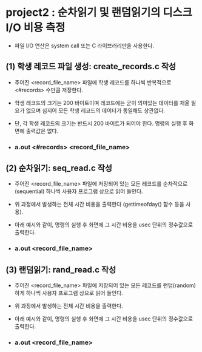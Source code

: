 # project2 : 순차읽기 및 랜덤읽기의 디스크 I/O 비용 측정
- 파일 I/O 연산은 system call 또는 C 라이브러리만을 사용한다.

## (1) 학생 레코드 파일 생성: create_records.c 작성
- 주어진 <record_file_name> 파일에 학생 레코드를 하나씩 반복적으로 <#records> 수만큼 저장한다. 
- 학생 레코드의 크기는 200 바이트이며 레코드에는 굳이 의미있는 데이터를 채울 필요가 없으며 심지어 모든 학생 레코드의 데이터가 동일해도 상관없다. 
- 단, 각 학생 레코드의 크기는 반드시 200 바이트가 되어야 한다. 명령의 실행 후 화면에 출력값은 없다.
    
- ### a.out <#records> <record_file_name>

## (2) 순차읽기: seq_read.c 작성
- 주어진 <record_file_name> 파일에 저장되어 있는 모든 레코드를 순차적으로(sequential) 하나씩 사용자 프로그램 상으로 읽어 들인다.
- 위 과정에서 발생하는 전체 시간 비용을 출력한다 (gettimeofday() 함수 등을 사용). 
- 아래 예시와 같이, 명령의 실행 후 화면에 그 시간 비용을 usec 단위의 정수값으로 출력한다.

- ### a.out <record_file_name>

## (3) 랜덤읽기: rand_read.c 작성
- 주어진 <record_file_name> 파일에 저장되어 있는 모든 레코드를 랜덤(random)하게 하나씩 사용자 프로그램 상으로 읽어 들인다.
- 위 과정에서 발생하는 전체 시간 비용을 출력한다. 
- 아래 예시와 같이, 명령의 실행 후 화면에 그 시간 비용을 usec 단위의 정수값으로 출력한다.

- ### a.out <record_file_name>
